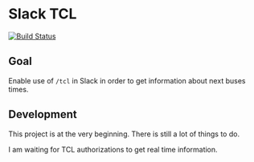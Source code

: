 # Slack TCL
[![Build Status](https://travis-ci.org/matthis-d/slack-tcl.svg?branch=master)](https://travis-ci.org/matthis-d/slack-tcl)

## Goal
Enable use of `/tcl` in Slack in order to get information about next buses times.

## Development
This project is at the very beginning. There is still a lot of things to do.

I am waiting for TCL authorizations to get real time information.
